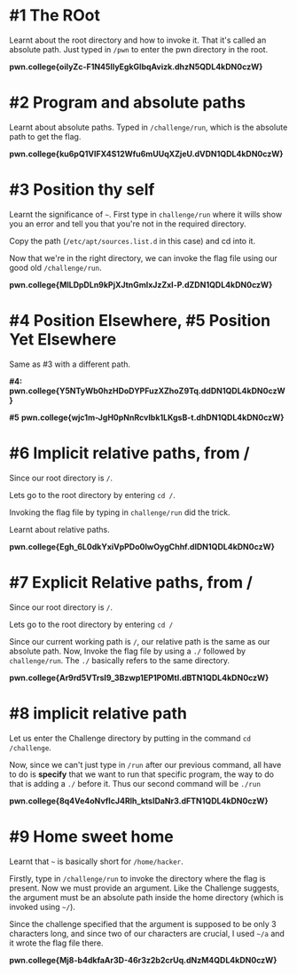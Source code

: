 # #1 The ROot

Learnt about the root directory and how to invoke it. That it's called an absolute path. Just typed in `/pwn` to enter the pwn directory in the root.

**pwn.college{oilyZc-F1N45IlyEgkGlbqAvizk.dhzN5QDL4kDN0czW}**

# #2 Program and absolute paths

Learnt about absolute paths. Typed in ``` /challenge/run ```, which is the absolute path to get the flag. 


**pwn.college{ku6pQ1VIFX4S12Wfu6mUUqXZjeU.dVDN1QDL4kDN0czW}**

# #3 Position thy self

Learnt the significance of `~`. 
First type in `challenge/run` where it wills show you an error and tell you that you're not in the required directory.

Copy the path (`/etc/apt/sources.list.d` in this case) and cd into it.

Now that we're in the right directory, we can invoke the flag file using our good old `/challenge/run`.

**pwn.college{MlLDpDLn9kPjXJtnGmlxJzZxl-P.dZDN1QDL4kDN0czW}**

# #4 Position Elsewhere, #5 Position Yet Elsewhere 

Same as #3 with a different path.

**#4:** **pwn.college{Y5NTyWb0hzHDoDYPFuzXZhoZ9Tq.ddDN1QDL4kDN0czW}**

**#5**  **pwn.college{wjc1m-JgH0pNnRcvIbk1LKgsB-t.dhDN1QDL4kDN0czW}**

# #6 Implicit relative paths, from /

Since our root directory is `/`.

Lets go to the root directory by entering `cd /`.

Invoking the flag file by typing in `challenge/run` did the trick. 

Learnt about relative paths.

**pwn.college{Egh_6L0dkYxiVpPDo0IwOygChhf.dlDN1QDL4kDN0czW}**

# #7 Explicit Relative paths, from /
Since our root directory is `/`.

Lets go to the root directory by entering `cd /`

Since our current working path is `/`, our relative path is the same as our absolute path. Now, Invoke the flag file by using a `./` followed by `challenge/run`. The `./` basically refers to the same directory.

**pwn.college{Ar9rd5VTrsI9_3Bzwp1EP1P0MtI.dBTN1QDL4kDN0czW}**

# #8 implicit relative path
Let us enter the Challenge directory by putting in the command `cd /challenge`.

Now, since we can't just type in `/run` after our previous command, all have to do is **specify** that we want to run that specific program, the way to do that is adding a `./` before it. Thus our second command will be `./run`

**pwn.college{8q4Ve4oNvfIcJ4Rlh_ktsIDaNr3.dFTN1QDL4kDN0czW}**

# #9 Home sweet home

Learnt that `~` is basically short for `/home/hacker`. 

Firstly, type in `/challenge/run` to invoke the directory where the flag is present. Now we must provide an argument. Like the Challenge suggests, the argument must be an absolute path inside the home directory (which is invoked using `~/`).

Since the challenge specified that the argument is supposed to be only 3 characters long, and since two of our characters are crucial, I used `~/a` and it wrote the flag file there.

**pwn.college{Mj8-b4dkfaAr3D-46r3z2b2crUq.dNzM4QDL4kDN0czW}**

